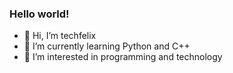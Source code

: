 ### Hello world!
- 👋 Hi, I’m techfelix
- 🌱 I’m currently learning Python and C++
- 👀 I’m interested in programming and technology
